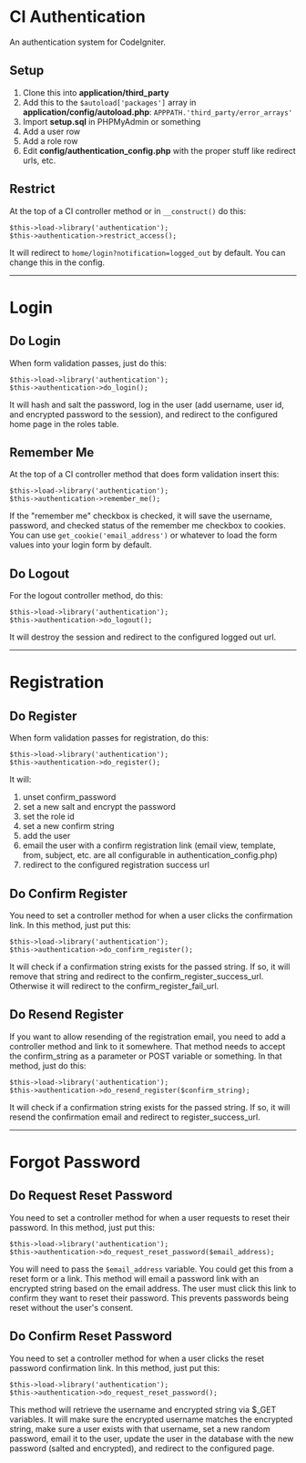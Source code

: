 
CI Authentication
============================

An authentication system for CodeIgniter.

Setup
----------------------------

1. Clone this into **application/third_party**
2. Add this to the ```$autoload['packages']``` array in **application/config/autoload.php**:  ```APPPATH.'third_party/error_arrays'```
3. Import **setup.sql** in PHPMyAdmin or something
4. Add a user row
5. Add a role row
6. Edit **config/authentication_config.php** with the proper stuff like redirect urls, etc.

Restrict
----------------------------

At the top of a CI controller method or in ```__construct()``` do this:

    $this->load->library('authentication');
    $this->authentication->restrict_access();

It will redirect to ```home/login?notification=logged_out``` by default. You can change this in the config.

----------------------------

Login
============================

Do Login
----------------------------

When form validation passes, just do this:

    $this->load->library('authentication');
    $this->authentication->do_login();
    
It will hash and salt the password, log in the user (add username, user id, and encrypted password to the session), and redirect to the configured home page in the roles table.

Remember Me
----------------------------

At the top of a CI controller method that does form validation insert this:

    $this->load->library('authentication');
    $this->authentication->remember_me();
    
If the "remember me" checkbox is checked, it will save the username, password, and checked status of the remember me checkbox to cookies. You can use ```get_cookie('email_address')``` or whatever to load the form values into your login form by default.

Do Logout
----------------------------

For the logout controller method, do this:

    $this->load->library('authentication');
    $this->authentication->do_logout();
    
It will destroy the session and redirect to the configured logged out url.

----------------------------

Registration
============================

Do Register
----------------------------

When form validation passes for registration, do this:

    $this->load->library('authentication');
    $this->authentication->do_register();
    
It will:

1. unset confirm_password
2. set a new salt and encrypt the password
3. set the role id
4. set a new confirm string
5. add the user
6. email the user with a confirm registration link (email view, template, from, subject, etc. are all configurable in authentication_config.php)
7. redirect to the configured registration success url

Do Confirm Register
----------------------------

You need to set a controller method for when a user clicks the confirmation link. In this method, just put this:

    $this->load->library('authentication');
    $this->authentication->do_confirm_register();

It will check if a confirmation string exists for the passed string. If so, it will remove that string and redirect to the confirm_register_success_url. Otherwise it will redirect to the confirm_register_fail_url.

Do Resend Register
----------------------------

If you want to allow resending of the registration email, you need to add a controller method and link to it somewhere. That method needs to accept the confirm_string as a parameter or POST variable or something. In that method, just do this:

    $this->load->library('authentication');
    $this->authentication->do_resend_register($confirm_string);

It will check if a confirmation string exists for the passed string. If so, it will resend the confirmation email and redirect to register_success_url.

----------------------------

Forgot Password
============================

Do Request Reset Password
----------------------------

You need to set a controller method for when a user requests to reset their password. In this method, just put this:

    $this->load->library('authentication');
    $this->authentication->do_request_reset_password($email_address);

You will need to pass the ```$email_address``` variable. You could get this from a reset form or a link. This method will email a password link with an encrypted string based on the email address. The user must click this link to confirm they want to reset their password. This prevents passwords being reset without the user's consent.

Do Confirm Reset Password
----------------------------

You need to set a controller method for when a user clicks the reset password confirmation link. In this method, just put this:

    $this->load->library('authentication');
    $this->authentication->do_request_reset_password();

This method will retrieve the username and encrypted string via $_GET variables. It will make sure the encrypted username matches the encrypted string, make sure a user exists with that username, set a new random password, email it to the user, update the user in the database with the new password (salted and encrypted), and redirect to the configured page.